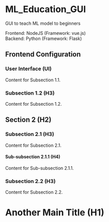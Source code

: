 # ML_Education_GUI
GUI to teach ML model to beginners

Frontend: NodeJS (Framework: vue.js)  
Backend: Python (Framework: Flask) 

## Frontend Configuration
### User Interface (UI)
Content for Subsection 1.1.

### Subsection 1.2 (H3)
Content for Subsection 1.2.

## Section 2 (H2)
### Subsection 2.1 (H3)
Content for Subsection 2.1.

#### Sub-subsection 2.1.1 (H4)
Content for Sub-subsection 2.1.1.

### Subsection 2.2 (H3)
Content for Subsection 2.2.

# Another Main Title (H1)
